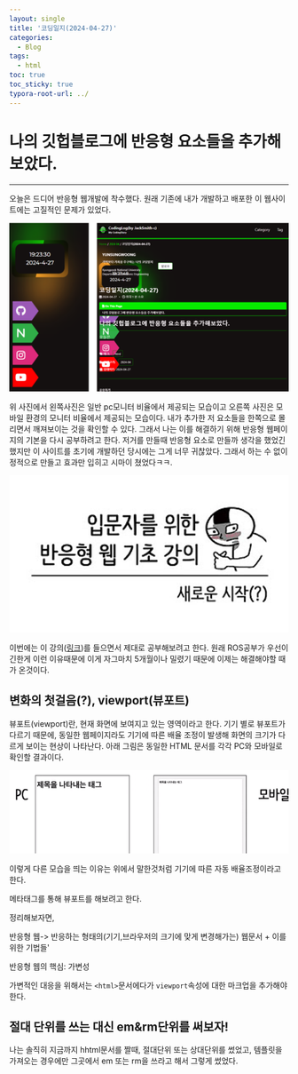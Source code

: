 ```yaml
---
layout: single
title: '코딩일지(2024-04-27)'
categories:
  - Blog
tags:
  - html
toc: true
toc_sticky: true
typora-root-url: ../
---
```








# 나의 깃헙블로그에 반응형 요소들을 추가해보았다. 
<hr>


오늘은 드디어 반응형 웹개발에 착수했다. 원래 기존에 내가 개발하고 배포한 이 웹사이트에는 고질적인 문제가 있었다.

![image-20240427192412187](/images/2024-04-27-codinglog(101)/image-20240427192412187.png)

위 사진에서 왼쪽사진은 일반 pc모니터 비율에서 제공되는 모습이고 오른쪽 사진은 모바일 환경의 모니터 비율에서 제공되는 모습이다. 내가 추가한 저 요소들을 한쪽으로 몰리면서 깨져보이는 것을 확인할 수 있다. 그래서 나는 이를 해결하기 위해 반응형 웹페이지의 기본을 다시 공부하려고 한다. 저거를 만들때 반응형 요소로 만들까 생각을 했었긴 했지만 이 사이트를 초기에 개발하던 당시에는 그게 너무 귀찮았다. 그래서 하는 수 없이 정적으로 만들고 효과만 입히고 시마이 쳤었다ㅋㅋ. 

![image-20240427192834010](/images/2024-04-27-codinglog(101)/image-20240427192834010.png)

이번에는 이 강의([링크](https://www.youtube.com/playlist?list=PLFeNz2ojQZjvPhBMUy3-641YBOOyLrXYS))를 들으면서 제대로 공부해보려고 한다. 원래 ROS공부가 우선이긴한게 이런 이유때문에 이게 자그마치 5개월이나 밀렸기 때문에 이제는 해결해야할 때가 온것이다.

## 변화의 첫걸음(?), viewport(뷰포트)

뷰포트(viewport)란, 현재 화면에 보여지고 있는 영역이라고 한다. 기기 별로 뷰포트가 다르기 때문에, 동일한 웹페이지라도 기기에 따른 배율 조정이 발생해 화면의 크기가 다르게 보이는 현상이 나타난다. 아래 그림은 동일한 HTML 문서를 각각 PC와 모바일로 확인할 결과이다.

![image-20240427193105214](/images/2024-04-27-codinglog(101)/image-20240427193105214.png)

이렇게 다른 모습을 띄는 이유는 위에서 말한것처럼 기기에 따른 자동 배율조정이라고 한다.

메타태그를 통해 뷰포트를  해보려고 한다.





정리해보자면,

반응형 웹-> 반응하는 형태의(기기,브라우저의 크기에 맞게 변경해가는) 웹문서 + 이를 위한 기법들'

반응형 웹의 핵심: 가변성

가변적인 대응을 위해서는 `<html>`문서에다가 `viewport`속성에 대한 마크업을 추가해야 한다.


## 절대 단위를 쓰는 대신 em&rm단위를 써보자!

나는 솔직히 지금까지 hhtml문서를 짤때, 절대단위 또는 상대단위를 썼었고, 템플릿을 가져오는 경우에만 그곳에서 em 또는  rm을 쓰라고 해서  그렇게 썼었다.







